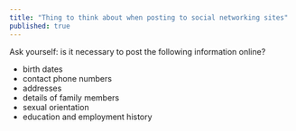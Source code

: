 ```yaml
---
title: "Thing to think about when posting to social networking sites"
published: true
---
```

Ask yourself: is it necessary to post the following information online?
 - birth dates
 - contact phone numbers
 - addresses
 - details of family members
 - sexual orientation
 - education and employment history
